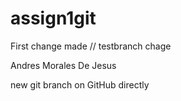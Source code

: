 # assign1git
First change made
// testbranch chage

Andres Morales De Jesus

new git branch on GitHub directly
